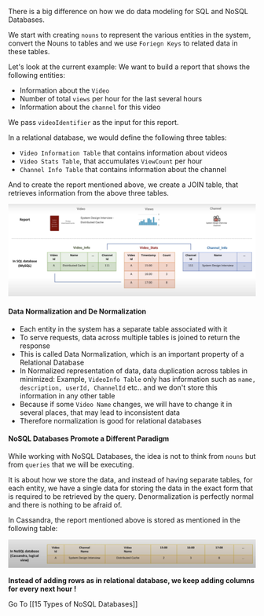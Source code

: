 There is a big difference on how we do data modeling for SQL and NoSQL Databases. 

We start with creating `nouns` to represent the various entities in the system, convert the Nouns to tables and we use `Foriegn Keys` to related data in these tables.

Let's look at the current example: We want to build a report that shows the following entities:
- Information about the `Video`
- Number of total `views` per hour for the last several hours
- Information about the `channel` for this video

We pass `videoIdentifier` as the input for this report.

In a relational database, we would define the following three tables: 
- `Video Information Table` that contains information about videos
- `Video Stats Table`, that accumulates `ViewCount` per hour 
- `Channel Info Table` that contains information about the channel

And to create the report mentioned above, we create a JOIN table, that retrieves information from the above three tables.

![](../Images/NormalizedDataStorage.png)

#### Data Normalization and De Normalization

- Each entity in the system has a separate table associated with it
- To serve requests, data across multiple tables is joined to return the response
- This is called Data Normalization, which is an important property of a Relational Database
- In Normalized representation of data, data duplication across tables in minimized: Example, `VideoInfo Table` only has information such as `name, description, userId, ChannelId` etc.. and we don't store this information in any other table
- Because if some `Video Name` changes, we will have to change it in several places, that may lead to inconsistent data
- Therefore normalization is good for relational databases

#### NoSQL Databases Promote a Different Paradigm

While working with NoSQL Databases, the idea is not to think from `nouns` but from `queries` that we will be executing. 

It is about how we store the data, and instead of having separate tables, for each entity, we have a single data for storing the data in the exact form that is required to be retrieved by the query. Denormalization is perfectly normal and there is nothing to be afraid of.

In Cassandra, the report mentioned above is stored as mentioned in the following table: 

![DeNormalized Data Storeage In NoSQL](../Images/DeNormalizedDataStoreageForNoSQL.png)

**Instead of adding rows as in relational database, we keep adding columns for every next hour !**

Go To [[15 Types of NoSQL Databases]]